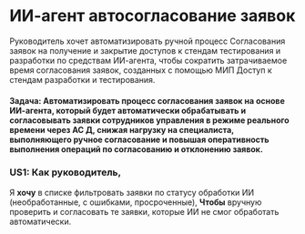 # ИИ-агент автосогласование заявок

Руководитель хочет автоматизировать ручной процесс Согласования заявок на получение и 
закрытие доступов к стендам тестирования и разработки по средствам ИИ-агента, чтобы сократить
затрачиваемое время согласования заявок, созданных с помощью МИП Доступ к стендам разработки и тестирования.

#### Задача: Автоматизировать процесс согласования заявок на основе ИИ-агента, который будет автоматически обрабатывать и согласовывать заявки сотрудников управления в режиме реального времени через АС Д, снижая нагрузку на специалиста, выполняющего ручное согласование и повышая оперативность выполнения операций по согласованию и отклонению заявок.

### **US1:** Как **руководитель**,
Я **хочу** в списке фильтровать заявки по статусу обработки ИИ (необработанные, с ошибками, просроченные),
**Чтобы** вручную проверить и согласовать те заявки, которые ИИ не смог обработать автоматически.
